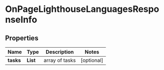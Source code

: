 # OnPageLighthouseLanguagesResponseInfo


## Properties

| Name | Type | Description | Notes |
|------------ | ------------- | ------------- | -------------|
**tasks** | **List<OnPageLighthouseLanguagesTaskInfo>** | array of tasks |[optional]|